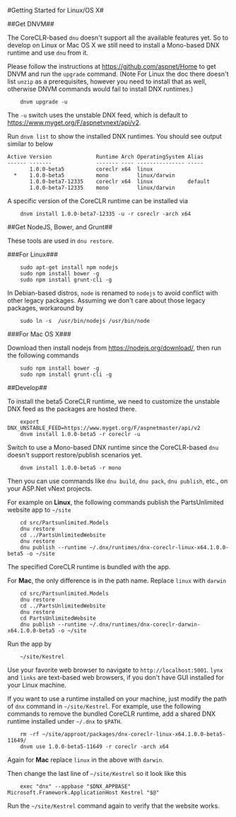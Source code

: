 #Getting Started for Linux/OS X#

##Get DNVM##

The CoreCLR-based `dnu` doesn't support all the available features
yet.  So to develop on Linux or Mac OS X we still need to install a Mono-based
DNX runtime and use `dnu` from it.

Please follow the instructions at
<https://github.com/aspnet/Home> to get DNVM and run the `upgrade`
command. (Note For Linux the doc there doesn't list `unzip` as a
prerequisites, however you need to install that as well, otherwise
DNVM commands would fail to install DNX runtimes.)

```
    dnvm upgrade -u
```

The `-u` switch uses the unstable DNX feed, which is default to
<https://www.myget.org/F/aspnetvnext/api/v2>.

Run `dnvm list` to show the installed DNX runtimes.  You should see output
similar to below

```
Active Version              Runtime Arch OperatingSystem Alias
------ -------              ------- ---- --------------- -----
       1.0.0-beta5          coreclr x64  linux
  *    1.0.0-beta5          mono         linux/darwin
       1.0.0-beta7-12335    coreclr x64  linux           default
       1.0.0-beta7-12335    mono         linux/darwin
```

A specific version of the CoreCLR runtime can be installed via

```
    dnvm install 1.0.0-beta7-12335 -u -r coreclr -arch x64
```

##Get NodeJS, Bower, and Grunt##

These tools are used in `dnu restore`.

###For Linux###

```
    sudo apt-get install npm nodejs
    sudo npm install bower -g
    sudo npm install grunt-cli -g
```

In Debian-based distros, `node` is renamed to `nodejs` to avoid
conflict with other legacy packages.  Assuming we don't care about
those legacy packages, workaround by

```
    sudo ln -s  /usr/bin/nodejs /usr/bin/node
```

###For Mac OS X###

Download then install nodejs from <https://nodejs.org/download/>, then
run the following commands

```
    sudo npm install bower -g
    sudo npm install grunt-cli -g
```

##Develop##


To install the beta5 CoreCLR runtime, we need to customize the unstable
DNX feed as the packages are hosted there.

```
    export DNX_UNSTABLE_FEED=https://www.myget.org/F/aspnetmaster/api/v2
    dnvm install 1.0.0-beta5 -r coreclr -u
```

Switch to use a Mono-based DNX runtime since the CoreCLR-based `dnu`
doesn't support restore/publish scenarios yet. 

```
    dnvm install 1.0.0-beta5 -r mono
```

Then you can use commands like `dnu build`, `dnu pack`, `dnu publish`,
etc., on your ASP.Net vNext projects.

For example on **Linux**, the following commands publish the PartsUnlimited website app to `~/site`

```
    cd src/Partsunlimited.Models
    dnu restore
    cd ../PartsUnlimitedWebsite
    dnu restore
    dnu publish --runtime ~/.dnx/runtimes/dnx-coreclr-linux-x64.1.0.0-beta5 -o ~/site
```

The specified CoreCLR runtime is bundled with the app.

For **Mac**, the only difference is in the path name.  Replace `linux`
with `darwin`

```
    cd src/Partsunlimited.Models
    dnu restore
    cd ../PartsUnlimitedWebsite
    dnu restore
    cd PartsUnlimitedWebsite
    dnu publish --runtime ~/.dnx/runtimes/dnx-coreclr-darwin-x64.1.0.0-beta5 -o ~/site
```

Run the app by

```
    ~/site/Kestrel
```

Use your favorite web browser to navigate to `http://localhost:5001`.
`lynx` and `links` are text-based web browsers, if you don't have GUI
installed for your Linux machine.

If you want to use a runtime installed on your machine, just modify
the path of `dnx` command in `~/site/Kestrel`.  For example, use the
following commands to remove the bundled CoreCLR runtime, add a shared DNX
runtime installed under `~/.dnx` to `$PATH`.

```
    rm -rf ~/site/approot/packages/dnx-coreclr-linux-x64.1.0.0-beta5-11649/
    dnvm use 1.0.0-beta5-11649 -r coreclr -arch x64
```

Again for **Mac** replace `linux` in the above with `darwin`.

Then change the last line of `~/site/Kestrel` so it look like this

```
    exec "dnx" --appbase "$DNX_APPBASE" Microsoft.Framework.ApplicationHost Kestrel "$@"
```

Run the `~/site/Kestrel` command again to verify that the website works.
